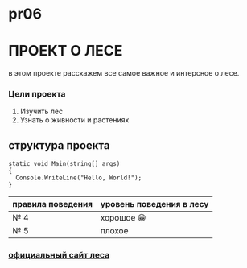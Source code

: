 # pr06
#   ПРОЕКТ О ЛЕСЕ

в этом проекте расскажем все самое важное и интерсное о лесе.

### Цели проекта

1. Изучить лес
2. Узнать о живности и растениях


## структура проекта

```
static void Main(string[] args)
{
  Console.WriteLine("Hello, World!");
}
```

| правила поведения|уровень поведения в лесу|
| -------------    | ------------- |
| № 4                |     хорошое  😁|
| № 5                |     плохое  |


### [официальный сайт леса](https://rosleshoz.gov.ru/)
